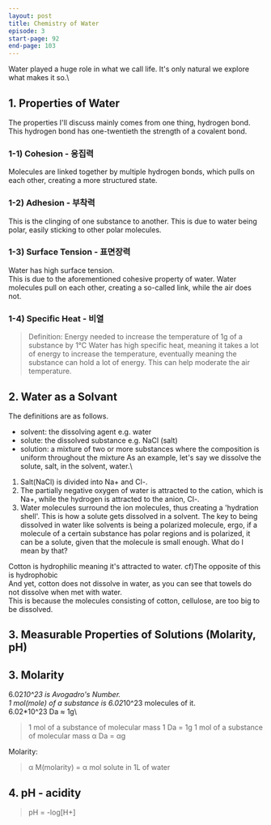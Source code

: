 ```yaml
---
layout: post
title: Chemistry of Water
episode: 3
start-page: 92
end-page: 103
---
```

Water played a huge role in what we call life. It's only natural we explore what makes it so.\
## 1. Properties of Water
The properties I'll discuss mainly comes from one thing, hydrogen bond. This hydrogen bond has one-twentieth the strength of a covalent bond.
### 1-1) Cohesion - 응집력
Molecules are linked together by multiple hydrogen bonds, which pulls on each other, creating a more structured state.
### 1-2) Adhesion - 부착력
This is the clinging of one substance to another. This is due to water being polar, easily sticking to other polar molecules.
### 1-3) Surface Tension - 표면장력
Water has high surface tension.\
This is due to the aforementioned cohesive property of water. Water molecules pull on each other, creating a so-called link, while the air does not.
### 1-4) Specific Heat - 비열
> Definition: Energy needed to increase the temperature of 1g of a substance by 1°C
Water has high specific heat, meaning it takes a lot of energy to increase the temperature,
eventually meaning the substance can hold a lot of energy. This can help moderate the air temperature.

## 2. Water as a Solvant
The definitions are as follows.
- solvent: the dissolving agent e.g. water
- solute: the dissolved substance e.g. NaCl (salt)
- solution: a mixture of two or more substances where the composition is uniform throughout the mixture
As an example, let's say we dissolve the solute, salt, in the solvent, water.\
1. Salt(NaCl) is divided into Na+ and Cl-.
2. The partially negative oxygen of water is attracted to the cation, which is Na+, while the hydrogen is attracted to the anion, Cl-.
3. Water molecules surround the ion molecules, thus creating a 'hydration shell'.
This is how a solute gets dissolved in a solvent. 
The key to being dissolved in water like solvents is being a polarized molecule, ergo, if a molecule of a certain substance has polar regions and is polarized, it can be a solute,
given that the molecule is small enough.
What do I mean by that?

Cotton is hydrophilic meaning it's attracted to water. cf)The opposite of this is hydrophobic\
And yet, cotton does not dissolve in water, as you can see that towels do not dissolve when met with water.\
This is because the molecules consisting of cotton, cellulose, are too big to be dissolved.

## 3. Measurable Properties of Solutions (Molarity, pH)
## 3. Molarity
6.02*10^23 is Avogadro's Number.\
1 mol(mole) of a substance is 6.02*10^23 molecules of it.\
6.02*10^23 Da ≈ 1g\
> 1 mol of a substance of molecular mass 1 Da = 1g
> 1 mol of a substance of molecular mass α Da = αg

Molarity:
> α M(molarity) = α mol solute in 1L of water

## 4. pH - acidity
> pH = -log[H+]
